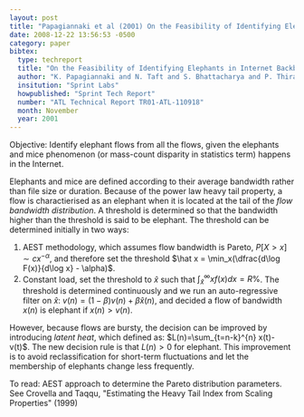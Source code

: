 ```yaml
---
layout: post
title: "Papagiannaki et al (2001) On the Feasibility of Identifying Elephants in Internet Backbone Traffic (Sprint TR)"
date: 2008-12-22 13:56:53 -0500
category: paper
bibtex:
  type: techreport
  title: "On the Feasibility of Identifying Elephants in Internet Backbone Traffic"
  author: "K. Papagiannaki and N. Taft and S. Bhattacharya and P. Thiran and K. Salamatian and C. Diot"
  insitution: "Sprint Labs"
  howpublished: "Sprint Tech Report"
  number: "ATL Technical Report TR01-ATL-110918"
  month: November
  year: 2001
---
```

Objective: Identify elephant flows from all the flows, given the elephants and
mice phenomenon (or mass-count disparity in statistics term) happens in the
Internet.

Elephants and mice are defined according to their average bandwidth rather than
file size or duration. Because of the power law heavy tail property, a flow is
charactierised as an elephant when it is located at the tail of the
*flow bandwidth distribution*. A threshold is determined so that the bandwidth higher
than the threshold is said to be elephant. The threshold can be determined
initially in two ways:

1. AEST methodology, which assumes flow bandwidth is Pareto,
   $P[X>x] \sim cx^{-\alpha}$, and therefore set the threshold
   $\hat x = \min_x(\dfrac{d\log F(x)}{d\log x} - \alpha)$.
2. Constant load, set the threshold to $\hat x$ such that
   $\int_{\hat x}^\infty xf(x)dx=R\%$. The threshold is determined continuously
   and we run an auto-regressive filter on
   $\hat x$: $v(n) = (1-\beta)v(n)+\beta\hat x(n)$, and decided a flow of
   bandwidth $x(n)$ is elephant if $x(n)>v(n)$.

However, because flows are bursty, the decision can be improved by introducing
*latent heat*, which defined as: $L(n)=\sum_{t=n-k}^{n} x(t)-v(t)$. The new
decision rule is that $L(n)>0$ for elephant. This improvement is to avoid
reclassification for short-term fluctuations and let the membership of
elephants change less frequently.

To read: AEST approach to determine the Pareto distribution parameters. See
Crovella and Taqqu, "Estimating the Heavy Tail Index from Scaling Properties"
(1999)
